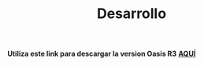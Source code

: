 ﻿---
layout: default
title: Desarrollo
permalink: /Desarrollo/descargarversionr3
editable: si
---


**Utiliza este link para descargar la version Oasis R3** [**AQUÍ**](http://docs.oasiscom.com/Desarrollo/OasisR3.rar)



